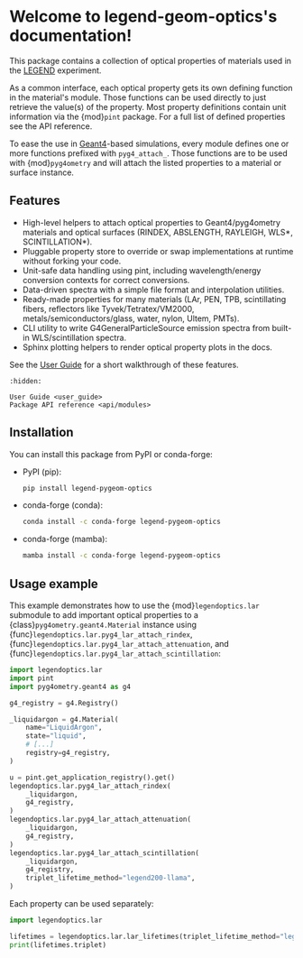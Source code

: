 # Welcome to legend-geom-optics's documentation!

This package contains a collection of optical properties of materials used in
the [LEGEND](https://legend-exp.org/) experiment.

As a common interface, each optical property gets its own defining function in
the material's module. Those functions can be used directly to just retrieve the
value(s) of the property. Most property definitions contain unit information via
the {mod}`pint` package. For a full list of defined properties see the API
reference.

To ease the use in [Geant4](https://geant4.web.cern.ch/)-based simulations,
every module defines one or more functions prefixed with `pyg4_attach_`. Those
functions are to be used with {mod}`pyg4ometry` and will attach the listed
properties to a material or surface instance.

## Features

- High-level helpers to attach optical properties to Geant4/pyg4ometry materials
  and optical surfaces (RINDEX, ABSLENGTH, RAYLEIGH, WLS*, SCINTILLATION*).
- Pluggable property store to override or swap implementations at runtime
  without forking your code.
- Unit-safe data handling using pint, including wavelength/energy conversion
  contexts for correct conversions.
- Data-driven spectra with a simple file format and interpolation utilities.
- Ready-made properties for many materials (LAr, PEN, TPB, scintillating fibers,
  reflectors like Tyvek/Tetratex/VM2000, metals/semiconductors/glass, water,
  nylon, Ultem, PMTs).
- CLI utility to write G4GeneralParticleSource emission spectra from built-in
  WLS/scintillation spectra.
- Sphinx plotting helpers to render optical property plots in the docs.

See the [User Guide](user_guide) for a short walkthrough of these features.

```{toctree}
:hidden:

User Guide <user_guide>
Package API reference <api/modules>
```

## Installation

You can install this package from PyPI or conda-forge:

- PyPI (pip):

  ```bash
  pip install legend-pygeom-optics
  ```

- conda-forge (conda):

  ```bash
  conda install -c conda-forge legend-pygeom-optics
  ```

- conda-forge (mamba):
  ```bash
  mamba install -c conda-forge legend-pygeom-optics
  ```

## Usage example

This example demonstrates how to use the {mod}`legendoptics.lar` submodule to
add important optical properties to a {class}`pyg4ometry.geant4.Material`
instance using {func}`legendoptics.lar.pyg4_lar_attach_rindex`,
{func}`legendoptics.lar.pyg4_lar_attach_attenuation`, and
{func}`legendoptics.lar.pyg4_lar_attach_scintillation`:

```python
import legendoptics.lar
import pint
import pyg4ometry.geant4 as g4

g4_registry = g4.Registry()

_liquidargon = g4.Material(
    name="LiquidArgon",
    state="liquid",
    # [...]
    registry=g4_registry,
)

u = pint.get_application_registry().get()
legendoptics.lar.pyg4_lar_attach_rindex(
    _liquidargon,
    g4_registry,
)
legendoptics.lar.pyg4_lar_attach_attenuation(
    _liquidargon,
    g4_registry,
)
legendoptics.lar.pyg4_lar_attach_scintillation(
    _liquidargon,
    g4_registry,
    triplet_lifetime_method="legend200-llama",
)
```

Each property can be used separately:

```python
import legendoptics.lar

lifetimes = legendoptics.lar.lar_lifetimes(triplet_lifetime_method="legend200-llama")
print(lifetimes.triplet)
```
